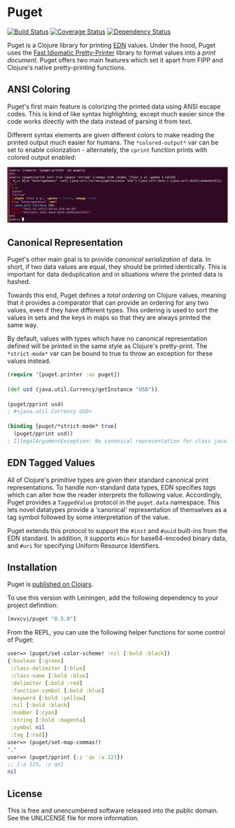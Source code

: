 Puget
=====

[![Build Status](https://travis-ci.org/greglook/puget.svg?branch=master)](https://travis-ci.org/greglook/puget)
[![Coverage Status](https://coveralls.io/repos/greglook/puget/badge.png?branch=master)](https://coveralls.io/r/greglook/puget?branch=master)
[![Dependency Status](https://www.versioneye.com/user/projects/53718bfb14c1589a89000144/badge.png)](https://www.versioneye.com/user/projects/53718bfb14c1589a89000144)

Puget is a Clojure library for printing [EDN](https://github.com/edn-format/edn)
values. Under the hood, Puget uses the
[Fast Idiomatic Pretty-Printer](https://github.com/brandonbloom/fipp) library to
format values into a _print document_. Puget offers two main features which set
it apart from FIPP and Clojure's native pretty-printing functions.

## ANSI Coloring

Puget's first main feature is colorizing the printed data using ANSI escape
codes. This is kind of like syntax highlighting, except much easier since the
code works directly with the data instead of parsing it from text.

Different syntax elements are given different colors to make reading the
printed output much easier for humans. The `*colored-output*` var can be set to
enable colorization - alternately, the `cprint` function prints with colored
output enabled:

![colorization example](screenshot.png)

## Canonical Representation

Puget's other main goal is to provide _canonical serialization_ of data. In
short, if two data values are equal, they should be printed identically. This is
important for data deduplication and in situations where the printed data is
hashed.

Towards this end, Puget defines a _total ordering_ on Clojure values, meaning
that it provides a comparator that can provide an ordering for any two values,
even if they have different types. This ordering is used to sort the values in
sets and the keys in maps so that they are always printed the same way.

By default, values with types which have no canonical representation defined
will be printed in the same style as Clojure's pretty-print. The `*strict-mode*`
var can be bound to true to throw an exception for these values instead.

```clojure
(require '[puget.printer :as puget])

(def usd (java.util.Currency/getInstance "USD"))

(puget/pprint usd)
; #<java.util.Currency USD>

(binding [puget/*strict-mode* true]
  (puget/pprint usd))
; IllegalArgumentException: No canonical representation for class java.util.Currency: USD
```

## EDN Tagged Values

All of Clojure's primitive types are given their standard canonical print
representations. To handle non-standard data types, EDN specifies _tags_ which
can alter how the reader interprets the following value. Accordingly, Puget
provides a `TaggedValue` protocol in the `puget.data` namespace. This lets novel
datatypes provide a 'canonical' representation of themselves as a tag symbol
followed by some interpretation of the value.

Puget extends this protocol to support the `#inst` and `#uuid` built-ins from
the EDN standard. In addition, it supports `#bin` for base64-encoded binary
data, and `#uri` for specifying Uniform Resource Identifiers.

## Installation

Puget is [published on Clojars](https://clojars.org/mvxcvi/puget).

To use this version with Leiningen, add the following dependency to your project
definition:

```clojure
[mvxcvi/puget "0.5.0"]
```

From the REPL, you can use the following helper functions for some control of
Puget:

```clojure
user=> (puget/set-color-scheme! :nil [:bold :black])
{:boolean [:green]
 :class-delimiter [:blue]
 :class-name [:bold :blue]
 :delimiter [:bold :red]
 :function-symbol [:bold :blue]
 :keyword [:bold :yellow]
 :nil [:bold :black]
 :number [:cyan]
 :string [:bold :magenta]
 :symbol nil
 :tag [:red]}
user=> (puget/set-map-commas!)
","
user=> (puget/pprint {:z 'qx :a 123})
;; {:a 123, :z qx}
nil
```

## License

This is free and unencumbered software released into the public domain.
See the UNLICENSE file for more information.
